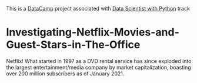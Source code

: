 This is a [DataCamp](https://datacamp.com) project associated with <a href="[url](https://app.datacamp.com/learn/career-tracks/data-scientist-with-python)">Data Scientist with Python</a> track
# Investigating-Netflix-Movies-and-Guest-Stars-in-The-Office
Netflix! What started in 1997 as a DVD rental service has since exploded into the largest entertainment/media company by market capitalization, boasting over 200 million subscribers as of January 2021.

